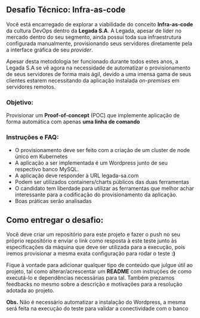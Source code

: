 ## Desafio Técnico: Infra-as-code

Você está encarregado de explorar a viabilidade do conceito **Infra-as-code** da cultura DevOps dentro da **Legada S.A**. A Legada, apesar de líder no mercado dentro do seu segmento, ainda possuí toda sua infraestrutura configurada manualmente, provisionando seus servidores diretamente pela a interface gráfica de seu _provider_. 

Apesar desta metodologia ter funcionado durante todos estes anos, a Legada S.A se vê agora na necessidade de automatizar o provisionamento de seus servidores de forma mais ágil, devido a uma imensa gama de seus clientes estarem necessitando da aplicação instalada _on-premises_ em servidores remotos.

### Objetivo:
Provisionar um **Proof-of-concept** (POC) que implemente aplicação de forma automática com apenas **uma linha de comando**

### Instruções e FAQ:
- O provisionamento deve ser feito com a criação de um cluster de node único em Kubernetes
- A aplicação a ser implementada é um Wordpress junto de seu respectivo banco MySQL.
- A aplicação deve responder à URL legada-sa.com
- Podem ser utilizados containers/charts públicos das duas ferramentas
- O candidato tem liberdade para utilizar as ferramentas que melhor achar interessante para a codificação do provisionamento da aplicação.
- Boas práticas serão analisadas

## Como entregar o desafio:
Você deve criar um repositório para este projeto e fazer o push no seu próprio repositório e enviar o link como resposta à este teste junto às especificações da máquina que deve ser utilizada para a execução, pois iremos provisionar a mesma exata configuração para rodar o teste **:)**

Fique à vontade para adicionar qualquer tipo de conteúdo que julgue útil ao projeto, tal como alterar/acrescentar um **README** com instruções de como executá-lo e dependências necessárias para tal. Também prezamos feedbacks no mesmo sobre a descrição e motivações para a resolução adotada ao projeto.

**Obs.** Não é necessário automatizar a instalação do Wordpress, a mesma será feita na execução do teste para validar a conectividade com o banco
